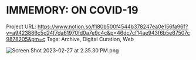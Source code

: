 # IMMEMORY: ON COVID-19

Project URL: https://www.notion.so/f180b500f4544b378247ea0e156fa96f?v=a9423886c5d24f7da61970fd0a7e9c4c&p=46dc7cf14ae943f6b5e67507c9878205&pm=c
Tags: Archive, Digital Curation, Web

![Screen Shot 2023-02-27 at 2.35.30 PM.png](Screen_Shot_2023-02-27_at_2.35.30_PM.png)
